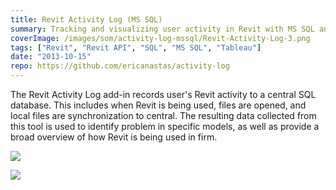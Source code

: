 ```yaml
---
title: Revit Activity Log (MS SQL)
summary: Tracking and visualizing user activity in Revit with MS SQL and Tableau
coverImage: /images/som/activity-log-mssql/Revit-Activity-Log-3.png
tags: ["Revit", "Revit API", "SQL", "MS SQL", "Tableau"]
date: "2013-10-15"
repo: https://github.com/ericanastas/activity-log
---
```


The Revit Activity Log add-in records user's Revit activity to a central SQL database. This includes when Revit is being used, files are opened, and local files are synchronization to central. The resulting data collected from this tool is used to identify problem in specific models, as well as provide a broad overview of how Revit is being used in firm.

![](/images/som/activity-log/Revit-Activity-Log-1.png)

![](/images/som/activity-log/Revit-Activity-Log-2.png)
